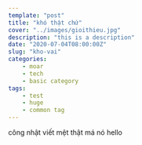 ```yaml
---
template: "post"
title: "khó thật chứ"
cover: "../images/gioithieu.jpg"
description: "this is a description"
date: "2020-07-04T08:00:00Z"
slug: "kho-vai"
categories: 
    - moar
    - tech
    - basic category
tags:
    - test
    - huge
    - common tag
---
```

công nhật viết mệt thật má nó hello